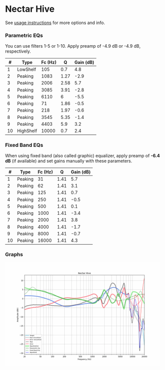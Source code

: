 # Nectar Hive
See [usage instructions](https://github.com/jaakkopasanen/AutoEq#usage) for more options and info.

### Parametric EQs
You can use filters 1-5 or 1-10. Apply preamp of -4.9 dB or -4.9 dB, respectively.

|   # | Type      |   Fc (Hz) |    Q |   Gain (dB) |
|-----|-----------|-----------|------|-------------|
|   1 | LowShelf  |       105 | 0.7  |         4.8 |
|   2 | Peaking   |      1083 | 1.27 |        -2.9 |
|   3 | Peaking   |      2006 | 2.58 |         5.7 |
|   4 | Peaking   |      3085 | 3.91 |        -2.8 |
|   5 | Peaking   |      6110 | 6    |        -5.5 |
|   6 | Peaking   |        71 | 1.86 |        -0.5 |
|   7 | Peaking   |       218 | 1.97 |        -0.6 |
|   8 | Peaking   |      3545 | 5.35 |        -1.4 |
|   9 | Peaking   |      4403 | 5.9  |         3.2 |
|  10 | HighShelf |     10000 | 0.7  |         2.4 |

### Fixed Band EQs
When using fixed band (also called graphic) equalizer, apply preamp of **-6.4 dB** (if available) and set gains manually with these parameters.

|   # | Type    |   Fc (Hz) |    Q |   Gain (dB) |
|-----|---------|-----------|------|-------------|
|   1 | Peaking |        31 | 1.41 |         5.7 |
|   2 | Peaking |        62 | 1.41 |         3.1 |
|   3 | Peaking |       125 | 1.41 |         0.7 |
|   4 | Peaking |       250 | 1.41 |        -0.5 |
|   5 | Peaking |       500 | 1.41 |         0.1 |
|   6 | Peaking |      1000 | 1.41 |        -3.4 |
|   7 | Peaking |      2000 | 1.41 |         3.8 |
|   8 | Peaking |      4000 | 1.41 |        -1.7 |
|   9 | Peaking |      8000 | 1.41 |        -0.7 |
|  10 | Peaking |     16000 | 1.41 |         4.3 |

### Graphs
![](./Nectar%20Hive.png)
